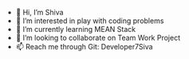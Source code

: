 - 👋 Hi, I’m Shiva
- 👀 I’m interested in play with coding problems
- 🌱 I’m currently learning MEAN Stack
- 💞️ I’m looking to collaborate on Team Work Project
- 📫 Reach me through Git: Developer7Siva

<!---
Developer-Siva/Developer-Siva is a ✨ special ✨ repository because its `README.md` (this file) appears on your GitHub profile.
You can click the Preview link to take a look at your changes.
--->
